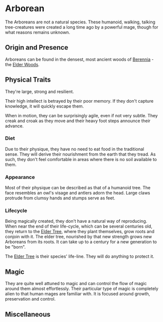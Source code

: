 # Arborean
The Arboreans are not a natural species. These humanoid, walking, talking tree-creatures were created a long time ago by a powerful mage, though for what reasons remains unknown. 

## Origin and Presence
Arboreans can be found in the densest, most ancient woods of [Berennia](../../world/berennia/berennia) - the [Elder Woods](../../world/berennia/elder-woods). 

## Physical Traits
They're large, strong and resilient. 

Their high intellect is betrayed by their poor memory. If they don't capture knowledge, it will quickly escape them. 

When in motion, they can be surprisingly agile, even if not very subtle. They creak and croak as they move and their heavy foot steps announce their advance. 

### Diet
Due to their physique, they have no need to eat food in the traditional sense. They will derive their nourishment from the earth that they tread. As such, they don't feel comfortable in areas where there is no soil available to them. 

### Appearance
Most of their physique can be described as that of a humanoid tree. The face resembles an owl's visage and antlers adorn the head. Large claws protrude from clumsy hands and stumps serve as feet. 

### Lifecycle
Being magically created, they don't have a natural way of reproducing. When near the end of their life-cycle, which can be several centuries old, they return to the [Elder Tree](../../bestiary/magical/elder-tree), where they plant themselves, grow roots and conjoin with it. The elder tree, nourished by that new strength grows new Arboreans from its roots. It can take up to a century for a new generation to be "born". 

The [Elder Tree](../../bestiary/magical/elder-tree) is their species' life-line. They will do anything to protect it. 

## Magic
They are quite well attuned to magic and can control the flow of magic around them almost effortlessly. Their particular type of magic is completely alien to that human mages are familiar with. It is focused around growth, preservation and control. 

## Miscellaneous
